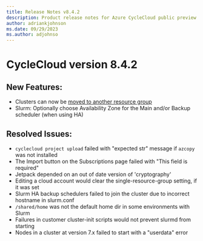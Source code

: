 ```yaml
---
title: Release Notes v8.4.2
description: Product release notes for Azure CycleCloud public preview v8.4.2
author: adriankjohnson
ms.date: 09/29/2023
ms.author: adjohnso
---
```


# CycleCloud version 8.4.2

## New Features:

* Clusters can now be [moved to another resource group](../how-to/move-resource-group.md)
* Slurm: Optionally choose Availability Zone for the Main and/or Backup scheduler (when using HA) 

## Resolved Issues:

* `cyclecloud project upload` failed with "expected str" message if `azcopy` was not installed 
* The Import button on the Subscriptions page failed with "This field is required"
* Jetpack depended on an out of date version of 'cryptography'
* Editing a cloud account would clear the single-resource-group setting, if it was set
* Slurm HA backup schedulers failed to join the cluster due to incorrect hostname in slurm.conf
* `/shared/home` was not the default home dir in some environments with Slurm
* Failures in customer cluster-init scripts would not prevent slurmd from starting
* Nodes in a cluster at version 7.x failed to start with a "userdata" error
